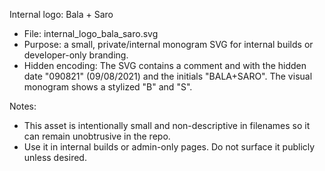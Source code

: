 Internal logo: Bala + Saro

- File: internal_logo_bala_saro.svg
- Purpose: a small, private/internal monogram SVG for internal builds or developer-only branding.
- Hidden encoding: The SVG contains a comment and <desc> with the hidden date "090821" (09/08/2021) and the initials "BALA+SARO". The visual monogram shows a stylized "B" and "S".

Notes:
- This asset is intentionally small and non-descriptive in filenames so it can remain unobtrusive in the repo.
- Use it in internal builds or admin-only pages. Do not surface it publicly unless desired.
